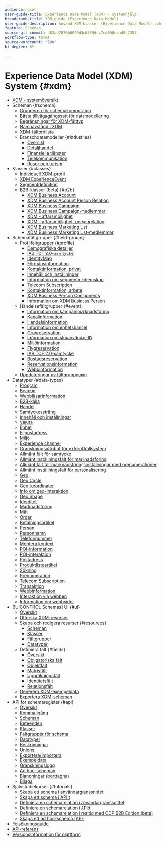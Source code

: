 ```yaml
---
audience: user
user-guide-title: Experience Data Model (XDM) - systemhjälp
breadcrumb-title: XDM-guide (Experience Data Model)
user-guide-description: Använd XDM-klasser (Experience Data Model) och schemafältgrupper för att standardisera upplevelsedata.
feature: Schemas
source-git-commit: d83ad2870b6099d3c6359dcc7cd000ecad8a238f
workflow-type: tm+mt
source-wordcount: '390'
ht-degree: 6%

---
```



# Experience Data Model (XDM) System {#xdm}

* [XDM - systemöversikt](home.md)
* Scheman {#schema}
   * [Grunderna för schemakomposition](schema/composition.md)
   * [Bästa tillvägagångssätt för datamodellering](schema/best-practices.md)
   * [Begränsningar för XDM-fälttyp](schema/field-constraints.md)
   * [Namnavstånd i XDM](./schema/namespaces.md)
   * [XDM-fältordlista](schema/field-dictionary.md)
   * Branschdatamodeller {#industries}
      * [Översikt](./schema/industries/overview.md)
      * [Detaljhandel](./schema/industries/retail.md)
      * [Finansiella tjänster](./schema/industries/financial.md)
      * [Telekommunikation](./schema/industries/telecom.md)
      * [Resor och turism](./schema/industries/travel-hospitality.md)
* Klasser {#classes}
   * [Individuell XDM-profil](./classes/individual-profile.md)
   * [XDM ExperienceEvent](./classes/experienceevent.md)
   * [Segmentdefinition](./classes/segment-definition.md)
   * B2B-klasser (beta) {#b2b}
      * [XDM Business Account](./classes/b2b/business-account.md)
      * [XDM Business Account Person Relation](./classes/b2b/business-account-person-relation.md)
      * [XDM Business Campaign](./classes/b2b/business-campaign.md)
      * [XDM Business Campaign-medlemmar](./classes/b2b/business-campaign-members.md)
      * [XDM - affärsmöjlighet](./classes/b2b/business-opportunity.md)
      * [XDM - affärsmöjlighet, personrelation](./classes/b2b/business-opportunity-person-relation.md)
      * [XDM Business Marketing List](./classes/b2b/business-marketing-list.md)
      * [XDM Business Marketing List-medlemmar](./classes/b2b/business-marketing-list-members.md)
* Schemafältgrupper {#field-groups}
   * Profilfältgrupper {#profile}
      * [Demografiska detaljer](./field-groups/profile/demographic-details.md)
      * [IAB TCF 2.0-samtycke](./field-groups/profile/iab.md)
      * [IdentityMap](./field-groups/profile/identitymap.md)
      * [Förmånsinformation](./field-groups/profile/loyalty-details.md)
      * [Kontaktinformation, privat](./field-groups/profile/personal-contact-details.md)
      * [Innehåll och inställningar](./field-groups/profile/consents.md)
      * [Information om segmentmedlemskap](./field-groups/profile/segmentation.md)
      * [Telecom Subscription](./field-groups/profile/telecom-subscription.md)
      * [Kontaktinformation, arbete](./field-groups/profile/work-contact-details.md)
      * [XDM Business Person Components](./field-groups/profile/business-person-components.md)
      * [Information om XDM Business Person](./field-groups/profile/business-person-details.md)
   * Händelsefältgrupper {#event}
      * [Information om kampanjmarknadsföring](./field-groups/event/campaign-marketing-details.md)
      * [Kanalinformation](./field-groups/event/channel-details.md)
      * [Handelsinformation](./field-groups/event/commerce-details.md)
      * [Information om enhetshandel](./field-groups/event/device-trade-in-details.md)
      * [Gruvreservation](./field-groups/event/dining-reservation.md)
      * [Information om slutanvändar-ID](./field-groups/event/enduserids.md)
      * [Miljöinformation](./field-groups/event/environment-details.md)
      * [Flygreservation](./field-groups/event/flight-reservation.md)
      * [IAB TCF 2.0-samtycke](./field-groups/event/iab.md)
      * [Bostadsreservation](./field-groups/event/lodging-reservation.md)
      * [Reservationsinformation](./field-groups/event/reservation-details.md)
      * [Webbinformation](./field-groups/event/web-details.md)
   * [Uppdateringar av fältgruppnamn](./field-groups/name-updates.md)
* Datatyper {#data-types}
   * [Program](./data-types/application.md)
   * [Beacon](./data-types/beacon.md)
   * [Webbläsarinformation](./data-types/browser-details.md)
   * [B2B-källa](./data-types/b2b-source.md)
   * [Handel](./data-types/commerce.md)
   * [Samtyckessträng](./data-types/consent-string.md)
   * [Innehåll och inställningar](./data-types/consents.md)
   * [Valuta](./data-types/currency.md)
   * [Enhet](./data-types/device.md)
   * [E-postadress](./data-types/email-address.md)
   * [Miljö](./data-types/environment.md)
   * [Experience channel](./data-types/experience-channel.md)
   * [Granskningsattribut för externt källsystem](./data-types/external-source-system-audit-attributes.md)
   * [Allmänt fält för samtycke](./data-types/consent-field.md)
   * [Allmänt inställningsfält för marknadsföring](./data-types/marketing-field.md)
   * [Allmänt fält för marknadsföringsinställningar med prenumerationer](./data-types/marketing-field-subscriptions.md)
   * [Allmänt inställningsfält för personalisering](./data-types/personalization-field.md)
   * [Geo](./data-types/geo.md)
   * [Geo Circle](./data-types/geo-circle.md)
   * [Geo-koordinater](./data-types/geo-coordinates.md)
   * [Info om geo-interaktion](./data-types/geo-interaction-details.md)
   * [Geo Shape](./data-types/geo-shape.md)
   * [Identitet](./data-types/identity.md)
   * [Marknadsföring](./data-types/marketing.md)
   * [Mät](./data-types/measure.md)
   * [Order](./data-types/order.md)
   * [Betalningsartikel](./data-types/payment-item.md)
   * [Person](./data-types/person.md)
   * [Personnamn](./data-types/person-name.md)
   * [Telefonnummer](./data-types/phone-number.md)
   * [Montera kontext](./data-types/place-context.md)
   * [POI-information](./data-types/poi-details.md)
   * [POI-interaktion](./data-types/poi-interaction.md)
   * [Postadress](./data-types/postal-address.md)
   * [Produktlisteartikel](./data-types/product-list-item.md)
   * [Sökning](./data-types/search.md)
   * [Prenumeration](./data-types/subscription.md)
   * [Telecom Subscription](./data-types/telecom-subscription.md)
   * [Transaktion](./data-types/transaction.md)
   * [Webbinformation](./data-types/web-information.md)
   * [Interaktion via webben](./data-types/web-interaction.md)
   * [Information om webbsidor](./data-types/webpage-details.md)
* [!UICONTROL Schemas] UI {#ui}
   * [Översikt](./ui/overview.md)
   * [Utforska XDM-resurser](./ui/explore.md)
   * Skapa och redigera resurser {#resources}
      * [Scheman](./ui/resources/schemas.md)
      * [Klasser](./ui/resources/classes.md)
      * [Fältgrupper](./ui/resources/field-groups.md)
      * [Datatyper](./ui/resources/data-types.md)
   * Definiera fält {#fields}
      * [Översikt](./ui/fields/overview.md)
      * [Obligatoriska fält](./ui/fields/required.md)
      * [Objektfält](./ui/fields/object.md)
      * [Matrisfält](./ui/fields/array.md)
      * [Uppräkningsfält](./ui/fields/enum.md)
      * [Identitetsfält](./ui/fields/identity.md)
      * [Relationsfält](./ui/fields/relationship.md)
   * [Generera XDM-exempeldata](./ui/sample.md)
   * [Exportera XDM-scheman](./ui/export.md)
* API för schemaregister {#api}
   * [Översikt](api/overview.md)
   * [Komma igång](api/getting-started.md)
   * [Scheman](api/schemas.md)
   * [Beteenden](api/behaviors.md)
   * [Klasser](api/classes.md)
   * [Fältgrupper för schema](api/field-groups.md)
   * [Datatyper](api/data-types.md)
   * [Beskrivningar](api/descriptors.md)
   * [Unions](api/unions.md)
   * [Exportera/importera](api/export-import.md)
   * [Exempeldata](api/sample-data.md)
   * [Granskningslogg](api/audit-log.md)
   * [Ad hoc-scheman](api/ad-hoc.md)
   * [Blandningar (borttagna)](api/mixins.md)
   * [Bilaga](api/appendix.md)
* Självstudiekurser {#tutorials}
   * [Skapa ett schema i användargränssnittet](tutorials/create-schema-ui.md)
   * [Skapa ett schema i API:t](tutorials/create-schema-api.md)
   * [Definiera en schemarelation i användargränssnittet](tutorials/relationship-ui.md)
   * [Definiera en schemarelation i API:t](tutorials/relationship-api.md)
   * [Definiera en schemarelation i realtid med CDP B2B Edition (beta)](tutorials/relationship-b2b.md)
   * [Skapa ett ad hoc-schema (API)](tutorials/ad-hoc.md)
* [Felsökningsguide](troubleshooting-guide.md)
* [API-referens](https://www.adobe.io/experience-platform-apis/references/schema-registry/)
* [Versionsinformation för plattform](https://www.adobe.com/go/platform-release-notes-en)